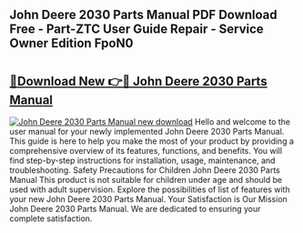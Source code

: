 ## John Deere 2030 Parts Manual PDF Download Free - Part-ZTC User Guide Repair - Service Owner Edition FpoN0

# <h2><a href="http://bc86584.oget.top/?id=John+Deere+2030+Parts+Manual">🔗Download New 👉🔴 John Deere 2030 Parts Manual</a></h2>

[![John Deere 2030 Parts Manual new download](https://i.imgur.com/5g1atiW.png)](http://bc86584.oget.top/?id=John+Deere+2030+Parts+Manual)
Hello and welcome to the user manual for your newly implemented John Deere 2030 Parts Manual. This guide is here to help you make the most of your product by providing a comprehensive overview of its features, functions, and benefits. You will find step-by-step instructions for installation, usage, maintenance, and troubleshooting. Safety Precautions for Children John Deere 2030 Parts Manual This product is not suitable for children under age and should be used with adult supervision. Explore the possibilities of list of features with your new John Deere 2030 Parts Manual. Your Satisfaction is Our Mission John Deere 2030 Parts Manual. We are dedicated to ensuring your complete satisfaction.

